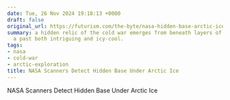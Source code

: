 ```yaml
---
date: Tue, 26 Nov 2024 19:18:13 +0000
draft: false
original_url: https://futurism.com/the-byte/nasa-hidden-base-arctic-ice
summary: a hidden relic of the cold war emerges from beneath layers of ice, revealing
  a past both intriguing and icy-cool.
tags:
- nasa
- cold-war
- arctic-exploration
title: NASA Scanners Detect Hidden Base Under Arctic Ice
---
```


NASA Scanners Detect Hidden Base Under Arctic Ice